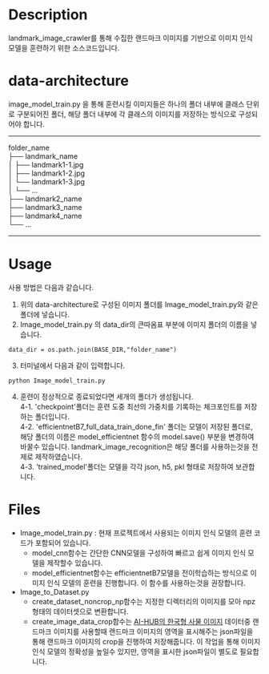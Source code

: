 # Description

landmark_image_crawler를 통해 수집한 랜드마크 이미지를 기반으로 이미지 인식 모델을 훈련하기 위한 소스코드입니다.

# data-architecture

image_model_train.py 을 통해 훈련시킬 이미지들은 하나의 폴더 내부에 클래스 단위로 구분되어진 폴더, 해당 폴더 내부에 각 클래스의 이미지를 저장하는 방식으로 구성되어야 합니다.

***
folder_name  
├── landmark_name  
│   ├── landmark1-1.jpg  
│   ├── landmark1-2.jpg  
│   └── landmark1-3.jpg  
│   └── ...  
├── landmark2_name  
├── landmark3_name  
├── landmark4_name  
└── ...

***

# Usage

사용 방법은 다음과 같습니다.

1. 위의 data-architecture로 구성된 이미지 폴더를 Image_model_train.py와 같은 폴더에 넣습니다.
2. Image_model_train.py 의 data_dir의 큰따옴표 부분에 이미지 폴더의 이름을 넣습니다.
```
data_dir = os.path.join(BASE_DIR,"folder_name")
```
3. 터미널에서 다음과 같이 입력합니다.
```
python Image_model_train.py
```
4. 훈련이 정상적으로 종료되었다면 세개의 폴더가 생성됩니다.  
4-1. 'checkpoint'폴더는 훈련 도중 최선의 가중치를 기록하는 체크포인트를 저장하는 폴더입니다.  
4-2. 'efficientnetB7_full_data_train_done_fin' 폴더는 모델이 저장된 폴더로, 해당 폴더의 이름은 model_efficientnet 함수의 model.save() 부분을 변경하여 바꿀수 있습니다. 
landmark_image_recognition은 해당 폴더를 사용하는것을 전제로 제작하였습니다.  
4-3. 'trained_model'폴더는 모델을 각각 json, h5, pkl 형태로 저장하여 보관합니다.  

# Files

* Image_model_train.py : 현재 프로젝트에서 사용되는 이미지 인식 모델의 훈련 코드가 포함되어 있습니다. 
  * model_cnn함수는 간단한 CNN모델을 구성하여 빠르고 쉽게 이미지 인식 모델을 제작할수 있습니다.
  * model_efficientnet함수는 efficientnetB7모델을 전이학습하는 방식으로 이미지 인식 모델의 훈련을 진행합니다. 이 함수를 사용하는것을 권장합니다.
* Image_to_Dataset.py
  * create_dataset_noncrop_np함수는 지정한 디렉터리의 이미지를 모아 npz형태의 데이터셋으로 변환합니다.
  * create_image_data_crop함수는 [AI-HUB의 한국형 사물 이미지](https://aihub.or.kr/aidata/132) 데이터중 랜드마크 이미지를 사용할때 랜드마크 이미지의 영역을 표시해주는 json파일을 통해 랜드마크 이미지의 crop을 진행하여 저장해줍니다. 이 작업을 통해 이미지 인식 모델의 정확성을 높일수 있지만, 영역을 표시한 json파일이 별도로 필요합니다.




